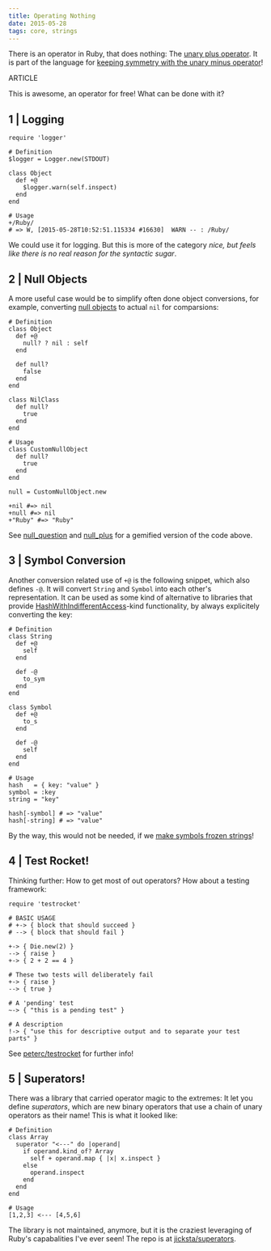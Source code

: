```yaml
---
title: Operating Nothing
date: 2015-05-28
tags: core, strings
---
```


There is an operator in Ruby, that does nothing: The [unary plus operator](https://github.com/ruby/ruby/blob/v2_2_2/numeric.c#L367-L371). It is part of the language for [keeping symmetry with the unary minus operator](http://stackoverflow.com/questions/5680587/whats-the-point-of-unary-plus-operator-in-ruby)!

ARTICLE

This is awesome, an operator for free! What can be done with it?

## 1 | Logging

    require 'logger'

    # Definition
    $logger = Logger.new(STDOUT)

    class Object
      def +@
        $logger.warn(self.inspect)
      end
    end

    # Usage
    +/Ruby/
    # => W, [2015-05-28T10:52:51.115334 #16630]  WARN -- : /Ruby/

We could use it for logging. But this is more of the category *nice, but feels like there is no real reason for the syntactic sugar*.

## 2 | Null Objects

A more useful case would be to simplify often done object conversions, for example, converting [null objects](http://devblog.avdi.org/2011/05/30/null-objects-and-falsiness/) to actual `nil` for comparsions:

    # Definition
    class Object
      def +@
        null? ? nil : self
      end

      def null?
        false
      end
    end

    class NilClass
      def null?
        true
      end
    end

    # Usage
    class CustomNullObject
      def null?
        true
      end
    end

    null = CustomNullObject.new

    +nil #=> nil
    +null #=> nil
    +"Ruby" #=> "Ruby"

See [null_question](https://github.com/janlelis/null_question) and [null_plus](https://github.com/janlelis/null_plus) for a gemified version of the code above.

## 3 | Symbol Conversion

Another conversion related use of `+@` is the following snippet, which also defines `-@`. It will convert `String` and `Symbol` into each other's representation. It can be used as some kind of alternative to libraries that provide [HashWithIndifferentAccess](http://api.rubyonrails.org/classes/ActiveSupport/HashWithIndifferentAccess.html)-kind functionality, by always explicitely converting the key:

    # Definition
    class String
      def +@
        self
      end

      def -@
        to_sym
      end
    end

    class Symbol
      def +@
        to_s
      end

      def -@
        self
      end
    end

    # Usage
    hash   = { key: "value" }
    symbol = :key
    string = "key"

    hash[-symbol] # => "value"
    hash[-string] # => "value"

By the way, this would not be needed, if we [make symbols frozen strings](https://speakerdeck.com/sferik/symbols)!

## 4 | Test Rocket!

Thinking further: How to get most of out operators? How about a testing framework:

    require 'testrocket'

    # BASIC USAGE
    # +-> { block that should succeed }
    # --> { block that should fail }

    +-> { Die.new(2) }
    --> { raise }
    +-> { 2 + 2 == 4 }

    # These two tests will deliberately fail
    +-> { raise }
    --> { true }

    # A 'pending' test
    ~-> { "this is a pending test" }

    # A description
    !-> { "use this for descriptive output and to separate your test parts" }

See [peterc/testrocket](https://github.com/peterc/testrocket) for further info!

## 5 | Superators!

There was a library that carried operator magic to the extremes: It let you define *superators*, which are new binary operators that use a chain of unary operators as their name! This is what it looked like:

    # Definition
    class Array
      superator "<---" do |operand|
        if operand.kind_of? Array
          self + operand.map { |x| x.inspect }
        else
          operand.inspect
        end
      end
    end

    # Usage
    [1,2,3] <--- [4,5,6]

The library is not maintained, anymore, but it is the craziest leveraging of Ruby's capabalities I've ever seen! The repo is at [jicksta/superators](https://github.com/jicksta/superators).
